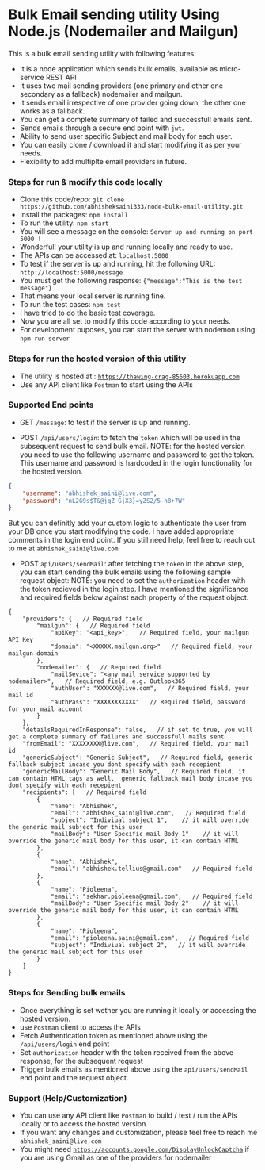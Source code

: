 # Bulk Email sending utility Using Node.js (Nodemailer and Mailgun) #

This is a bulk email sending utility with following features:

* It is a node application which sends bulk emails, available as micro-service REST API
* It uses two mail sending providers (one primary and other one secondary as a fallback) nodemailer and mailgun.
* It sends email irrespective of one provider going down, the other one works as a fallback.
* You can get a complete summary of failed and successfull emails sent.
* Sends emails through a secure end point with `jwt`.
* Ability to send user specific Subject and mail body for each user.
* You can easily clone / download it and start modifying it as per your needs.
* Flexibility to add multiplte email providers in future.


### Steps for run & modify this code locally ###

* Clone this code/repo: `git clone https://github.com/abhisheksaini333/node-bulk-email-utility.git`
* Install the packages: `npm install`
* To run the utility: `npm start`
* You will see a message on the console: `Server up and running on port 5000 !`
* Wonderful! your utility is up and running locally and ready to use.
* The APIs can be accessed at: `localhost:5000`
* To test if the server is up and running, hit the following URL: `http://localhost:5000/message`
* You must get the following response: `{"message":"This is the test message"}`
* That means your local server is running fine.
* To run the test cases: `npm test`
* I have tried to do the basic test coverage.
* Now you are all set to modify this code according to your needs.
* For development puposes, you can start the server with nodemon using: `npm run server`


### Steps for run the hosted version of this utility ###

* The utility is hosted at : <a href="`https://thawing-crag-85603.herokuapp.com" target="_blank">`https://thawing-crag-85603.herokuapp.com`<a>
* Use any API client like `Postman` to start using the APIs


### Supported End points ###

* GET `/message`: to test if the server is up and running.

* POST `/api/users/login`: to fetch the `token` which will be used in the subsequent request to send bulk email. 
NOTE: for the hosted version you need to use the following username and password to get the token. This username and password is hardcoded in the login functionality for the hosted version.
```json
{
	"username": "abhishek_saini@live.com",
	"password": "nL2G9s$T&@jqZ_GjX3}=yZS2/5-h8+7W"
}
```
But you can definitly add your custom logic to authenticate the user from your DB once you start modifying the code. I have added appropriate comments in the login end point. If you still need help, feel free to reach out to me at `abhishek_saini@live.com`

* POST `api/users/sendMail`: after fetching the `token` in the above step, you can start sending the bulk emails using the following sample request object:
NOTE: you need to set the `authorization` header with the token recieved in the login step. I have mentioned the significance and required fields below against each property of the request object.
```json5 jsonc
{
    "providers": {   // Required field
        "mailgun": {   // Required field
            "apiKey": "<api_key>",   // Required field, your mailgun API Key
            "domain": "<XXXXX.mailgun.org>"   // Required field, your mailgun domain
        },
        "nodemailer": {   // Required field
            "mailSevice": "<any mail service supported by nodemailer>",   // Required field, e.g. Outlook365
            "authUser": "XXXXXX@live.com",   // Required field, your mail id
            "authPass": "XXXXXXXXXXX"   // Required field, password for your mail account
        }
    },
    "detailsRequiredInResponse": false,   // if set to true, you will get a complete summary of failures and successfull mails sent
    "fromEmail": "XXXXXXXX@live.com",   // Required field, your mail id
    "genericSubject": "Generic Subject",   // Required field, generic fallback subject incase you dont specify with each recepient
    "genericMailBody": "Generic Mail Body",   // Required field, it can contain HTML tags as well,  generic fallback mail body incase you dont specify with each recepient
    "recipients": [   // Required field
        {
            "name": "Abhishek",
            "email": "abhishek_saini@live.com",   // Required field
            "subject": "Indiviual subject 1",    // it will override the generic mail subject for this user
            "mailBody": "User Specific mail Body 1"    // it will override the generic mail body for this user, it can contain HTML
        },
        {
            "name": "Abhishek",
            "email": "abhishek.tellius@gmail.com"   // Required field
        },
        {
            "name": "Pioleena",
            "email": "sekhar.pioleena@gmail.com",   // Required field
            "mailBody": "User Specific mail Body 2"    // it will override the generic mail body for this user, it can contain HTML
        },
        {
            "name": "Pioleena",
            "email": "pioleena.saini@gmail.com",   // Required field
            "subject": "Indiviual subject 2",   // it will override the generic mail subject for this user
        }
    ]
}
```



### Steps for Sending bulk emails

* Once everything is set wether you are running it locally or accessing the hosted version.
* use `Postman` client to access the APIs
* Fetch Authentication token as mentioned above using the `/api/users/login` end point
* Set `authorization` header with the token received from the above response, for the subsequent request
* Trigger bulk emails as mentioned above using the `api/users/sendMail` end point and the request object.


### Support (Help/Customization) ###

* You can use any API client like `Postman` to build / test / run the APIs locally or to access the hosted version.
* If you want any changes and customization, please feel free to reach me `abhishek_saini@live.com`
* You might need <a href="https://accounts.google.com/DisplayUnlockCaptcha" target="_blank">`https://accounts.google.com/DisplayUnlockCaptcha`</a> if you are using Gmail as one of the providers for nodemailer